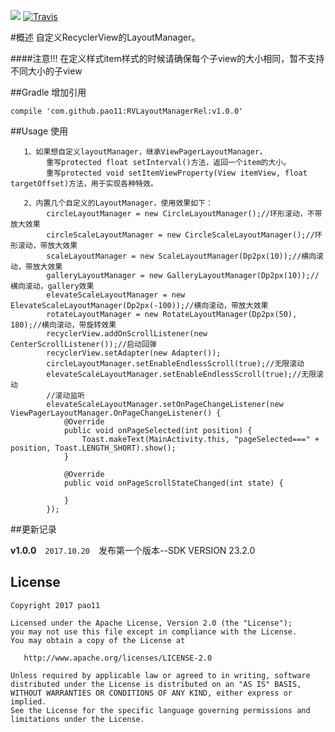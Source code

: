[![](https://jitpack.io/v/pao11/RVLayoutManagerRel.svg)](https://jitpack.io/#pao11/RVLayoutManagerRel)
[![Travis](https://img.shields.io/badge/Gradle-2.3.1-brightgreen.svg)]()

#概述
自定义RecyclerView的LayoutManager。

####注意!!!
在定义样式item样式的时候请确保每个子view的大小相同，暂不支持不同大小的子view

##Gradle 增加引用
```
compile 'com.github.pao11:RVLayoutManagerRel:v1.0.0'
```
##Usage 使用
```
   1、如果想自定义layoutManager，继承ViewPagerLayoutManager，
        重写protected float setInterval()方法，返回一个item的大小。
        重写protected void setItemViewProperty(View itemView, float targetOffset)方法，用于实现各种特效。
        
   2、内置几个自定义的LayoutManager，使用效果如下：
        circleLayoutManager = new CircleLayoutManager();//环形滚动，不带放大效果
        circleScaleLayoutManager = new CircleScaleLayoutManager();//环形滚动，带放大效果
        scaleLayoutManager = new ScaleLayoutManager(Dp2px(10));//横向滚动，带放大效果
        galleryLayoutManager = new GalleryLayoutManager(Dp2px(10));//横向滚动，gallery效果
        elevateScaleLayoutManager = new ElevateScaleLayoutManager(Dp2px(-100));//横向滚动，带放大效果
        rotateLayoutManager = new RotateLayoutManager(Dp2px(50), 180);//横向滚动，带旋转效果
        recyclerView.addOnScrollListener(new CenterScrollListener());//启动回弹
        recyclerView.setAdapter(new Adapter());
        circleLayoutManager.setEnableEndlessScroll(true);//无限滚动
        elevateScaleLayoutManager.setEnableEndlessScroll(true);//无限滚动
        //滚动监听
        elevateScaleLayoutManager.setOnPageChangeListener(new ViewPagerLayoutManager.OnPageChangeListener() {
            @Override
            public void onPageSelected(int position) {
                Toast.makeText(MainActivity.this, "pageSelected===" + position, Toast.LENGTH_SHORT).show();
            }

            @Override
            public void onPageScrollStateChanged(int state) {

            }
        });
```
##更新记录

 **v1.0.0**　`2017.10.20`　发布第一个版本--SDK VERSION 23.2.0

## License

```
Copyright 2017 pao11

Licensed under the Apache License, Version 2.0 (the "License");
you may not use this file except in compliance with the License.
You may obtain a copy of the License at

   http://www.apache.org/licenses/LICENSE-2.0

Unless required by applicable law or agreed to in writing, software
distributed under the License is distributed on an "AS IS" BASIS,
WITHOUT WARRANTIES OR CONDITIONS OF ANY KIND, either express or implied.
See the License for the specific language governing permissions and
limitations under the License.
```
